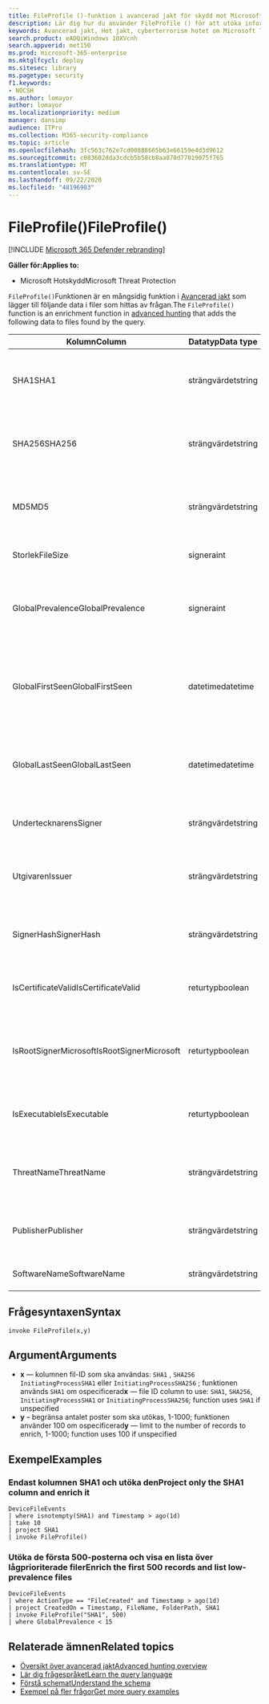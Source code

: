 ```yaml
---
title: FileProfile ()-funktion i avancerad jakt för skydd mot Microsoft Threat
description: Lär dig hur du använder FileProfile () för att utöka informationen om filer i de avancerade frågeresultaten
keywords: Avancerad jakt, Hot jakt, cyberterrorism hotet om Microsoft Threat Protection, Microsoft 365, MTP, m365, sökning, frågor, telemetri, schema referens, kusto, FileProfile, fil profil, funktion och berikning
search.product: eADQiWindows 10XVcnh
search.appverid: met150
ms.prod: microsoft-365-enterprise
ms.mktglfcycl: deploy
ms.sitesec: library
ms.pagetype: security
f1.keywords:
- NOCSH
ms.author: lomayor
author: lomayor
ms.localizationpriority: medium
manager: dansimp
audience: ITPro
ms.collection: M365-security-compliance
ms.topic: article
ms.openlocfilehash: 3fc563c762e7cd00888665b63e66159e4d3d9612
ms.sourcegitcommit: c083602dda3cdcb5b58cb8aa070d77019075f765
ms.translationtype: MT
ms.contentlocale: sv-SE
ms.lasthandoff: 09/22/2020
ms.locfileid: "48196983"
---
```

# <a name="fileprofile"></a><span data-ttu-id="04297-104">FileProfile()</span><span class="sxs-lookup"><span data-stu-id="04297-104">FileProfile()</span></span>

[!INCLUDE [Microsoft 365 Defender rebranding](../includes/microsoft-defender.md)]


<span data-ttu-id="04297-105">**Gäller för:**</span><span class="sxs-lookup"><span data-stu-id="04297-105">**Applies to:**</span></span>
- <span data-ttu-id="04297-106">Microsoft Hotskydd</span><span class="sxs-lookup"><span data-stu-id="04297-106">Microsoft Threat Protection</span></span>

<span data-ttu-id="04297-107">`FileProfile()`Funktionen är en mångsidig funktion i [Avancerad jakt](advanced-hunting-overview.md) som lägger till följande data i filer som hittas av frågan.</span><span class="sxs-lookup"><span data-stu-id="04297-107">The `FileProfile()` function is an enrichment function in [advanced hunting](advanced-hunting-overview.md) that adds the following data to files found by the query.</span></span>

| <span data-ttu-id="04297-108">Kolumn</span><span class="sxs-lookup"><span data-stu-id="04297-108">Column</span></span> | <span data-ttu-id="04297-109">Datatyp</span><span class="sxs-lookup"><span data-stu-id="04297-109">Data type</span></span> | <span data-ttu-id="04297-110">Beskrivning</span><span class="sxs-lookup"><span data-stu-id="04297-110">Description</span></span> |
|------------|-------------|-------------|
| <span data-ttu-id="04297-111">SHA1</span><span class="sxs-lookup"><span data-stu-id="04297-111">SHA1</span></span> | <span data-ttu-id="04297-112">strängvärdet</span><span class="sxs-lookup"><span data-stu-id="04297-112">string</span></span> | <span data-ttu-id="04297-113">SHA-1 av filen som den inspelade åtgärden tillämpades på</span><span class="sxs-lookup"><span data-stu-id="04297-113">SHA-1 of the file that the recorded action was applied to</span></span> |
| <span data-ttu-id="04297-114">SHA256</span><span class="sxs-lookup"><span data-stu-id="04297-114">SHA256</span></span> | <span data-ttu-id="04297-115">strängvärdet</span><span class="sxs-lookup"><span data-stu-id="04297-115">string</span></span> | <span data-ttu-id="04297-116">SHA-256 av filen som den inspelade åtgärden tillämpades på</span><span class="sxs-lookup"><span data-stu-id="04297-116">SHA-256 of the file that the recorded action was applied to</span></span> |
| <span data-ttu-id="04297-117">MD5</span><span class="sxs-lookup"><span data-stu-id="04297-117">MD5</span></span> | <span data-ttu-id="04297-118">strängvärdet</span><span class="sxs-lookup"><span data-stu-id="04297-118">string</span></span> | <span data-ttu-id="04297-119">MD5-hash för filen som den inspelade åtgärden tillämpades för</span><span class="sxs-lookup"><span data-stu-id="04297-119">MD5 hash of the file that the recorded action was applied to</span></span> |
| <span data-ttu-id="04297-120">Storlek</span><span class="sxs-lookup"><span data-stu-id="04297-120">FileSize</span></span> | <span data-ttu-id="04297-121">signera</span><span class="sxs-lookup"><span data-stu-id="04297-121">int</span></span> | <span data-ttu-id="04297-122">Storleken på filen i byte</span><span class="sxs-lookup"><span data-stu-id="04297-122">Size of the file in bytes</span></span> |
| <span data-ttu-id="04297-123">GlobalPrevalence</span><span class="sxs-lookup"><span data-stu-id="04297-123">GlobalPrevalence</span></span> | <span data-ttu-id="04297-124">signera</span><span class="sxs-lookup"><span data-stu-id="04297-124">int</span></span> | <span data-ttu-id="04297-125">Antal instanser av enheten som Microsoft globalt har iakttagit</span><span class="sxs-lookup"><span data-stu-id="04297-125">Number of instances of the entity observed by Microsoft globally</span></span> |
| <span data-ttu-id="04297-126">GlobalFirstSeen</span><span class="sxs-lookup"><span data-stu-id="04297-126">GlobalFirstSeen</span></span> | <span data-ttu-id="04297-127">datetime</span><span class="sxs-lookup"><span data-stu-id="04297-127">datetime</span></span> | <span data-ttu-id="04297-128">Datum och tid då enheten först observerades av Microsoft globalt</span><span class="sxs-lookup"><span data-stu-id="04297-128">Date and time when the entity was first observed by Microsoft globally</span></span> |
| <span data-ttu-id="04297-129">GlobalLastSeen</span><span class="sxs-lookup"><span data-stu-id="04297-129">GlobalLastSeen</span></span> | <span data-ttu-id="04297-130">datetime</span><span class="sxs-lookup"><span data-stu-id="04297-130">datetime</span></span> | <span data-ttu-id="04297-131">Datum och tid då enheten senast kom från Microsoft globalt</span><span class="sxs-lookup"><span data-stu-id="04297-131">Date and time when the entity was last observed by Microsoft globally</span></span> |
| <span data-ttu-id="04297-132">Undertecknarens</span><span class="sxs-lookup"><span data-stu-id="04297-132">Signer</span></span> | <span data-ttu-id="04297-133">strängvärdet</span><span class="sxs-lookup"><span data-stu-id="04297-133">string</span></span> | <span data-ttu-id="04297-134">Information om undertecknaren av filen</span><span class="sxs-lookup"><span data-stu-id="04297-134">Information about the signer of the file</span></span> |
| <span data-ttu-id="04297-135">Utgivaren</span><span class="sxs-lookup"><span data-stu-id="04297-135">Issuer</span></span> | <span data-ttu-id="04297-136">strängvärdet</span><span class="sxs-lookup"><span data-stu-id="04297-136">string</span></span> | <span data-ttu-id="04297-137">Information om utfärdande av certifikat utfärdare (CA)</span><span class="sxs-lookup"><span data-stu-id="04297-137">Information about the issuing certificate authority (CA)</span></span> |
| <span data-ttu-id="04297-138">SignerHash</span><span class="sxs-lookup"><span data-stu-id="04297-138">SignerHash</span></span> | <span data-ttu-id="04297-139">strängvärdet</span><span class="sxs-lookup"><span data-stu-id="04297-139">string</span></span> | <span data-ttu-id="04297-140">Unikt hashvärde identifierar undertecknaren</span><span class="sxs-lookup"><span data-stu-id="04297-140">Unique hash value identifying the signer</span></span> |
| <span data-ttu-id="04297-141">IsCertificateValid</span><span class="sxs-lookup"><span data-stu-id="04297-141">IsCertificateValid</span></span> | <span data-ttu-id="04297-142">returtyp</span><span class="sxs-lookup"><span data-stu-id="04297-142">boolean</span></span> | <span data-ttu-id="04297-143">Om certifikatet som används för att signera filen är giltigt</span><span class="sxs-lookup"><span data-stu-id="04297-143">Whether the certificate used to sign the file is valid</span></span> |
| <span data-ttu-id="04297-144">IsRootSignerMicrosoft</span><span class="sxs-lookup"><span data-stu-id="04297-144">IsRootSignerMicrosoft</span></span> | <span data-ttu-id="04297-145">returtyp</span><span class="sxs-lookup"><span data-stu-id="04297-145">boolean</span></span> | <span data-ttu-id="04297-146">Anger om undertecknaren hos rot certifikatet är Microsoft</span><span class="sxs-lookup"><span data-stu-id="04297-146">Indicates whether the signer of the root certificate is Microsoft</span></span> |
| <span data-ttu-id="04297-147">IsExecutable</span><span class="sxs-lookup"><span data-stu-id="04297-147">IsExecutable</span></span> | <span data-ttu-id="04297-148">returtyp</span><span class="sxs-lookup"><span data-stu-id="04297-148">boolean</span></span> | <span data-ttu-id="04297-149">Om filen är en fil för Portable körbara filer (PE)</span><span class="sxs-lookup"><span data-stu-id="04297-149">Whether the file is a Portable Executable (PE) file</span></span> |
| <span data-ttu-id="04297-150">ThreatName</span><span class="sxs-lookup"><span data-stu-id="04297-150">ThreatName</span></span> | <span data-ttu-id="04297-151">strängvärdet</span><span class="sxs-lookup"><span data-stu-id="04297-151">string</span></span> | <span data-ttu-id="04297-152">Identifierings namn för skadlig program vara eller andra hot Funna</span><span class="sxs-lookup"><span data-stu-id="04297-152">Detection name for any malware or other threats found</span></span> |
| <span data-ttu-id="04297-153">Publisher</span><span class="sxs-lookup"><span data-stu-id="04297-153">Publisher</span></span> | <span data-ttu-id="04297-154">strängvärdet</span><span class="sxs-lookup"><span data-stu-id="04297-154">string</span></span> | <span data-ttu-id="04297-155">Namn på organisationen som har publicerat filen</span><span class="sxs-lookup"><span data-stu-id="04297-155">Name of the organization that published the file</span></span> |
| <span data-ttu-id="04297-156">SoftwareName</span><span class="sxs-lookup"><span data-stu-id="04297-156">SoftwareName</span></span> | <span data-ttu-id="04297-157">strängvärdet</span><span class="sxs-lookup"><span data-stu-id="04297-157">string</span></span> | <span data-ttu-id="04297-158">Namnet på program varu produkten</span><span class="sxs-lookup"><span data-stu-id="04297-158">Name of the software product</span></span> |

## <a name="syntax"></a><span data-ttu-id="04297-159">Frågesyntaxen</span><span class="sxs-lookup"><span data-stu-id="04297-159">Syntax</span></span>

```kusto
invoke FileProfile(x,y)
```

## <a name="arguments"></a><span data-ttu-id="04297-160">Argument</span><span class="sxs-lookup"><span data-stu-id="04297-160">Arguments</span></span>

- <span data-ttu-id="04297-161">**x** — kolumnen fil-ID som ska användas: `SHA1` , `SHA256` `InitiatingProcessSHA1` eller `InitiatingProcessSHA256` ; funktionen används `SHA1` om ospecificerad</span><span class="sxs-lookup"><span data-stu-id="04297-161">**x** — file ID column to use: `SHA1`, `SHA256`, `InitiatingProcessSHA1` or `InitiatingProcessSHA256`; function uses `SHA1` if unspecified</span></span>
- <span data-ttu-id="04297-162">**y** – begränsa antalet poster som ska utökas, 1-1000; funktionen använder 100 om ospecificerad</span><span class="sxs-lookup"><span data-stu-id="04297-162">**y** — limit to the number of records to enrich, 1-1000; function uses 100 if unspecified</span></span>

## <a name="examples"></a><span data-ttu-id="04297-163">Exempel</span><span class="sxs-lookup"><span data-stu-id="04297-163">Examples</span></span>

### <a name="project-only-the-sha1-column-and-enrich-it"></a><span data-ttu-id="04297-164">Endast kolumnen SHA1 och utöka den</span><span class="sxs-lookup"><span data-stu-id="04297-164">Project only the SHA1 column and enrich it</span></span>

```kusto
DeviceFileEvents
| where isnotempty(SHA1) and Timestamp > ago(1d)
| take 10
| project SHA1
| invoke FileProfile()
```

### <a name="enrich-the-first-500-records-and-list-low-prevalence-files"></a><span data-ttu-id="04297-165">Utöka de första 500-posterna och visa en lista över lågprioriterade filer</span><span class="sxs-lookup"><span data-stu-id="04297-165">Enrich the first 500 records and list low-prevalence files</span></span>

```kusto
DeviceFileEvents
| where ActionType == "FileCreated" and Timestamp > ago(1d)
| project CreatedOn = Timestamp, FileName, FolderPath, SHA1
| invoke FileProfile("SHA1", 500) 
| where GlobalPrevalence < 15
```

## <a name="related-topics"></a><span data-ttu-id="04297-166">Relaterade ämnen</span><span class="sxs-lookup"><span data-stu-id="04297-166">Related topics</span></span>
- [<span data-ttu-id="04297-167">Översikt över avancerad jakt</span><span class="sxs-lookup"><span data-stu-id="04297-167">Advanced hunting overview</span></span>](advanced-hunting-overview.md)
- [<span data-ttu-id="04297-168">Lär dig frågespråket</span><span class="sxs-lookup"><span data-stu-id="04297-168">Learn the query language</span></span>](advanced-hunting-query-language.md)
- [<span data-ttu-id="04297-169">Förstå schemat</span><span class="sxs-lookup"><span data-stu-id="04297-169">Understand the schema</span></span>](advanced-hunting-schema-tables.md)
- [<span data-ttu-id="04297-170">Exempel på fler frågor</span><span class="sxs-lookup"><span data-stu-id="04297-170">Get more query examples</span></span>](advanced-hunting-shared-queries.md)
